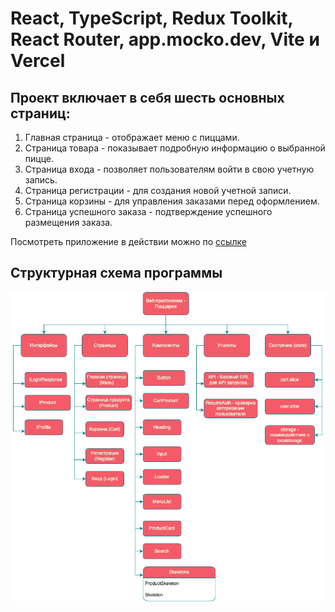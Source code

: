 # React, TypeScript, Redux Toolkit, React Router, app.mocko.dev, Vite и Vercel

## Проект включает в себя шесть основных страниц:

1. Главная страница - отображает меню с пиццами.
2. Страница товара - показывает подробную информацию о выбранной пицце.
3. Страница входа - позволяет пользователям войти в свою учетную запись.
4. Страница регистрации - для создания новой учетной записи.
5. Страница корзины - для управления заказами перед оформлением.
6. Страница успешного заказа - подтверждение успешного размещения заказа.

Посмотреть приложение в действии можно по [ссылке](https://react-food-delivery-one.vercel.app 'React Food Delivery')

## Структурная схема программы

![Структурная схема программы](./diagrams/structureScheme.png 'Структурная схема программы')